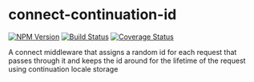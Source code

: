 # connect-continuation-id

[![NPM Version][npm-image]](https://npmjs.org/package/connect-continuation-id)
[![Build Status][travis-image]](https://travis-ci.org/keis/connect-continuation-id)
[![Coverage Status][coveralls-image]](https://coveralls.io/r/keis/reload-reload?branch=master)

A connect middleware that assigns a random id for each request that passes
through it and keeps the id around for the lifetime of the request using
continuation locale storage


[npm-image]: https://img.shields.io/npm/v/connect-continuation-id.svg?style=flat
[travis-image]: https://img.shields.io/travis/keis/connect-continuation-id.svg?style=flat
[coveralls-image]: https://img.shields.io/coveralls/keis/connect-continuation-id.svg?style=flat
